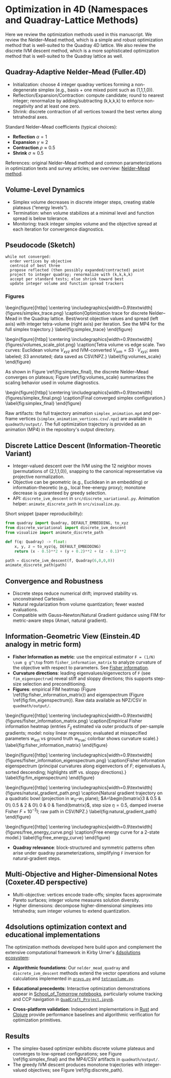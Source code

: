 # Optimization in 4D (Namespaces and Quadray-Lattice Methods)

Here we review the optimization methods used in this manuscript. We review the Nelder–Mead method, which is a simple and robust optimization method that is well-suited to the Quadray 4D lattice. We also review the discrete IVM descent method, which is a more sophisticated optimization method that is well-suited to the Quadray lattice as well.

## Quadray-Adaptive Nelder–Mead (Fuller.4D)

- Initialization: choose 4 integer quadray vertices forming a non-degenerate simplex (e.g., basis + one mixed point such as (1,1,1,0)).
- Reflection/Expansion/Contraction: compute candidate; round to nearest integer; renormalize by adding/subtracting (k,k,k,k) to enforce non-negativity and at least one zero.
- Shrink: discrete contraction of all vertices toward the best vertex along tetrahedral axes.

Standard Nelder–Mead coefficients (typical choices):

- **Reflection** $\alpha = 1$
- **Expansion** $\gamma \approx 2$
- **Contraction** $\rho \approx 0.5$
- **Shrink** $\sigma \approx 0.5$

References: original Nelder–Mead method and common parameterizations in optimization texts and survey articles; see overview: [Nelder–Mead method](https://en.wikipedia.org/wiki/Nelder%E2%80%93Mead_method).

## Volume-Level Dynamics

- Simplex volume decreases in discrete integer steps, creating stable plateaus (“energy levels”).
- Termination: when volume stabilizes at a minimal level and function spread is below tolerance.
- Monitoring: track integer simplex volume and the objective spread at each iteration for convergence diagnostics.

## Pseudocode (Sketch)

```text
while not converged:
  order vertices by objective
  centroid of best three
  propose reflected (then possibly expanded/contracted) point
  project to integer quadray; renormalize with (k,k,k,k)
  accept per standard tests; else shrink toward best
  update integer volume and function spread trackers
```

### Figures

\begin{figure}[htbp]
\centering
\includegraphics[width=0.9\textwidth]{figures/simplex_trace.png}
\caption{Optimization trace for discrete Nelder–Mead in the Quadray lattice. Best/worst objective values and spread (left axis) with integer tetra-volume (right axis) per iteration. See the MP4 for the full simplex trajectory.}
\label{fig:simplex_trace}
\end{figure}

\begin{figure}[htbp]
\centering
\includegraphics[width=0.9\textwidth]{figures/volumes_scale_plot.png}
\caption{Tetra volume vs edge scale. Two curves: Euclidean volume $V_{xyz}$ and IVM-converted $V_{ivm}=S3\cdot V_{xyz}$; axes labeled; $S3$ annotated; data saved as CSV/NPZ.}
\label{fig:volumes_scale}
\end{figure}

As shown in Figure \ref{fig:simplex_final}, the discrete Nelder–Mead converges on plateaus; Figure \ref{fig:volumes_scale} summarizes the scaling behavior used in volume diagnostics.

\begin{figure}[htbp]
\centering
\includegraphics[width=0.9\textwidth]{figures/simplex_final.png}
\caption{Final converged simplex configuration.}
\label{fig:simplex_final}
\end{figure}

Raw artifacts: the full trajectory animation `simplex_animation.mp4` and per-frame vertices (`simplex_animation_vertices.csv`/`.npz`) are available in `quadmath/output/`.
The full optimization trajectory is provided as an animation (MP4) in the repository's output directory.

## Discrete Lattice Descent (Information-Theoretic Variant)

- Integer-valued descent over the IVM using the 12 neighbor moves (permutations of {2,1,1,0}), snapping to the canonical representative via projective normalization.
- Objective can be geometric (e.g., Euclidean in an embedding) or information-theoretic (e.g., local free-energy proxy); monotone decrease is guaranteed by greedy selection.
- API: `discrete_ivm_descent` in `src/discrete_variational.py`. Animation helper: `animate_discrete_path` in `src/visualize.py`.

Short snippet (paper reproducibility):

```python
from quadray import Quadray, DEFAULT_EMBEDDING, to_xyz
from discrete_variational import discrete_ivm_descent
from visualize import animate_discrete_path

def f(q: Quadray) -> float:
    x, y, z = to_xyz(q, DEFAULT_EMBEDDING)
    return (x - 0.5)**2 + (y + 0.2)**2 + (z - 0.1)**2

path = discrete_ivm_descent(f, Quadray(6,0,0,0))
animate_discrete_path(path)
```

## Convergence and Robustness

- Discrete steps reduce numerical drift; improved stability vs. unconstrained Cartesian.
- Natural regularization from volume quantization; fewer wasted evaluations.
- Compatible with Gauss–Newton/Natural Gradient guidance using FIM for metric-aware steps (Amari, natural gradient).

## Information-Geometric View (Einstein.4D analogy in metric form)

- **Fisher Information as metric**: use the empirical estimator `F = (1/N) \sum g g^\top` from `fisher_information_matrix` to analyze curvature of the objective with respect to parameters. See [Fisher information](https://en.wikipedia.org/wiki/Fisher_information).
- **Curvature directions**: leading eigenvalues/eigenvectors of `F` (see `fim_eigenspectrum`) reveal stiff and sloppy directions; this supports step-size selection and preconditioning.
- **Figures**: empirical FIM heatmap (Figure \ref{fig:fisher_information_matrix}) and eigenspectrum (Figure \ref{fig:fim_eigenspectrum}). Raw data available as NPZ/CSV in `quadmath/output/`.

\begin{figure}[htbp]
\centering
\includegraphics[width=0.9\textwidth]{figures/fisher_information_matrix.png}
\caption{Empirical Fisher information heatmap (entries $F_{ij}$ estimated via outer products of per-sample gradients; model: noisy linear regression; evaluated at misspecified parameters $w_\text{est}$ vs ground truth $w_\text{true}$; colorbar shows curvature scale).}
\label{fig:fisher_information_matrix}
\end{figure}

\begin{figure}[htbp]
\centering
\includegraphics[width=0.9\textwidth]{figures/fisher_information_eigenspectrum.png}
\caption{Fisher information eigenspectrum (principal curvatures along eigenvectors of $F$; eigenvalues $\lambda_i$ sorted descending; highlights stiff vs. sloppy directions).}
\label{fig:fim_eigenspectrum}
\end{figure}

\begin{figure}[htbp]
\centering
\includegraphics[width=0.9\textwidth]{figures/natural_gradient_path.png}
\caption{Natural gradient trajectory on a quadratic bowl (projection in $w_0$–$w_1$ plane); $A=\begin{bmatrix}3 & 0.5 & 0\\ 0.5 & 2 & 0\\ 0 & 0 & 1\end{bmatrix}$, step size $\eta=0.5$, damped inverse Fisher $F + 10^{-3} I$; raw path in CSV/NPZ.}
\label{fig:natural_gradient_path}
\end{figure}

\begin{figure}[htbp]
\centering
\includegraphics[width=0.9\textwidth]{figures/free_energy_curve.png}
\caption{Free energy curve for a 2-state model.}
\label{fig:free_energy_curve}
\end{figure}

- **Quadray relevance**: block-structured and symmetric patterns often arise under quadray parameterizations, simplifying `F` inversion for natural-gradient steps.

## Multi-Objective and Higher-Dimensional Notes (Coxeter.4D perspective)

- Multi-objective: vertices encode trade-offs; simplex faces approximate Pareto surfaces; integer volume measures solution diversity.
- Higher dimensions: decompose higher-dimensional simplexes into tetrahedra; sum integer volumes to extend quantization.

## 4dsolutions optimization context and educational implementations

The optimization methods developed here build upon and complement the extensive computational framework in Kirby Urner's [4dsolutions ecosystem](https://github.com/4dsolutions):

- **Algorithmic foundations**: Our `nelder_mead_quadray` and `discrete_ivm_descent` methods extend the vector operations and volume calculations implemented in [`qrays.py`](https://github.com/4dsolutions/m4w/blob/main/qrays.py) and [`tetravolume.py`](https://github.com/4dsolutions/m4w/blob/main/tetravolume.py).

- **Educational precedents**: Interactive optimization demonstrations appear in [School_of_Tomorrow notebooks](https://github.com/4dsolutions/School_of_Tomorrow), particularly volume tracking and CCP navigation in [`QuadCraft_Project.ipynb`](https://github.com/4dsolutions/School_of_Tomorrow/blob/master/QuadCraft_Project.ipynb).

- **Cross-platform validation**: Independent implementations in [Rust](https://github.com/4dsolutions/rusty_rays) and [Clojure](https://github.com/4dsolutions/synmods) provide performance baselines and algorithmic verification for optimization primitives.

## Results

- The simplex-based optimizer exhibits discrete volume plateaus and converges to low-spread configurations; see Figure \ref{fig:simplex_final} and the MP4/CSV artifacts in `quadmath/output/`.
- The greedy IVM descent produces monotone trajectories with integer-valued objectives; see Figure \ref{fig:discrete_path}.

